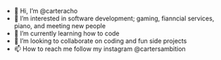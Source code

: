 - 👋 Hi, I’m @carteracho
- 👀 I’m interested in software development; gaming, fianncial services, piano, and meeting new people
- 🌱 I’m currently learning how to code
- 💞️ I’m looking to collaborate on coding and fun side projects
- 📫 How to reach me follow my instagram @cartersambition

<!---
carteracho/carteracho is a ✨ special ✨ repository because its `README.md` (this file) appears on your GitHub profile.
You can click the Preview link to take a look at your changes.
--->
